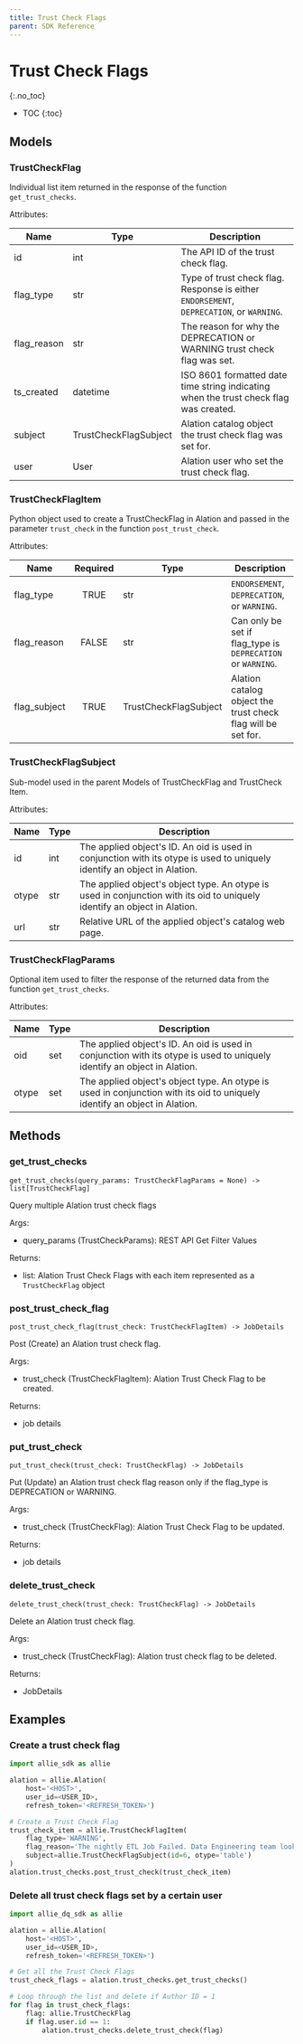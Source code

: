 ```yaml
---
title: Trust Check Flags
parent: SDK Reference
---
```


# Trust Check Flags
{:.no_toc}

* TOC
{:toc}

## Models

### TrustCheckFlag
Individual list item returned in the response of the function `get_trust_checks`.

Attributes:

| Name        | Type                  | Description                                                                              |
|-------------|-----------------------|------------------------------------------------------------------------------------------|
| id          | int                   | The API ID of the trust check flag.                                                      |
| flag_type   | str                   | Type of trust check flag. Response is either `ENDORSEMENT`, `DEPRECATION`, or `WARNING`. |
| flag_reason | str                   | The reason for why the DEPRECATION or WARNING trust check flag was set.                  |
| ts_created  | datetime              | ISO 8601 formatted date time string indicating when the trust check flag was created.    |
| subject     | TrustCheckFlagSubject | Alation catalog object the trust check flag was set for.                                 |
| user        | User                  | Alation user who set the trust check flag.                                               |

### TrustCheckFlagItem
Python object used to create a TrustCheckFlag in Alation and passed in the parameter `trust_check` in the function `post_trust_check`.

Attributes:

| Name         | Required | Type                  | Description                                                  |
|--------------|:--------:|-----------------------|--------------------------------------------------------------|
| flag_type    |   TRUE   | str                   | `ENDORSEMENT`, `DEPRECATION`, or `WARNING`.                  |
| flag_reason  |  FALSE   | str                   | Can only be set if flag_type is `DEPRECATION` or `WARNING`.  |
| flag_subject |   TRUE   | TrustCheckFlagSubject | Alation catalog object the trust check flag will be set for. | 

### TrustCheckFlagSubject
Sub-model used in the parent Models of TrustCheckFlag and TrustCheck Item.

Attributes:

| Name  | Type  | Description                                                                                                                |
|-------|-------|----------------------------------------------------------------------------------------------------------------------------|
| id    | int   | The applied object's ID. An oid is used in conjunction with its otype is used to uniquely identify an object in Alation.   |
| otype | str   | The applied object's object type. An otype is used in conjunction with its oid to uniquely identify an object in Alation.  |
| url   | str   | Relative URL of the applied object's catalog web page.                                                                     |

### TrustCheckFlagParams
Optional item used to filter the response of the returned data from the function `get_trust_checks`.

Attributes:

| Name  | Type  | Description                                                                                                                |
|-------|-------|----------------------------------------------------------------------------------------------------------------------------|
| oid   | set   | The applied object's ID. An oid is used in conjunction with its otype is used to uniquely identify an object in Alation.   |
| otype | set   | The applied object's object type. An otype is used in conjunction with its oid to uniquely identify an object in Alation.  |

## Methods

### get_trust_checks

```
get_trust_checks(query_params: TrustCheckFlagParams = None) -> list[TrustCheckFlag]
```

Query multiple Alation trust check flags

Args:
* query_params (TrustCheckParams): REST API Get Filter Values

Returns:
* list: Alation Trust Check Flags with each item represented as a `TrustCheckFlag` object

### post_trust_check_flag

```
post_trust_check_flag(trust_check: TrustCheckFlagItem) -> JobDetails
```

Post (Create) an Alation trust check flag.

Args:
* trust_check (TrustCheckFlagItem): Alation Trust Check Flag to be created.

Returns:
* job details

### put_trust_check

```
put_trust_check(trust_check: TrustCheckFlag) -> JobDetails
```

Put (Update) an Alation trust check flag reason only if the flag_type is DEPRECATION or WARNING.

Args:
* trust_check (TrustCheckFlag): Alation Trust Check Flag to be updated.

Returns:
* job details

### delete_trust_check

```
delete_trust_check(trust_check: TrustCheckFlag) -> JobDetails
```

Delete an Alation trust check flag.

Args:
* trust_check (TrustCheckFlag): Alation trust check flag to be deleted.
  
Returns:
* JobDetails

## Examples
### Create a trust check flag
```python
import allie_sdk as allie

alation = allie.Alation(
    host='<HOST>',
    user_id=<USER_ID>,
    refresh_token='<REFRESH_TOKEN>')

# Create a Trust Check Flag
trust_check_item = allie.TrustCheckFlagItem(
    flag_type='WARNING',
    flag_reason='The nightly ETL Job Failed. Data Engineering team looking to resolve',
    subject=allie.TrustCheckFlagSubject(id=6, otype='table')
)
alation.trust_checks.post_trust_check(trust_check_item)
```

### Delete all trust check flags set by a certain user
```python
import allie_dq_sdk as allie

alation = allie.Alation(
    host='<HOST>',
    user_id=<USER_ID>,
    refresh_token='<REFRESH_TOKEN>')

# Get all the Trust Check Flags
trust_check_flags = alation.trust_checks.get_trust_checks()

# Loop through the list and delete if Author ID = 1
for flag in trust_check_flags:
    flag: allie.TrustCheckFlag
    if flag.user.id == 1:
        alation.trust_checks.delete_trust_check(flag)
```